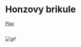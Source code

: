 # Honzovy brikule
[Play](https://ondrejfila6969.github.io/Honzovy-brikule/)
<br>
<br>

![gif](https://github.com/ondrejfila6969/Honzovy-brikule/assets/114986357/c43a0283-98f5-4780-a9c4-df913cf67bb9)
